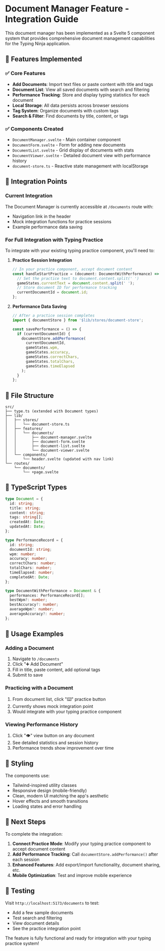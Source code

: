 # Document Manager Feature - Integration Guide

This document manager has been implemented as a Svelte 5 component system that provides comprehensive document management capabilities for the Typing Ninja application.

## 🚀 Features Implemented

### ✅ Core Features
- **Add Documents**: Import text files or paste content with title and tags
- **Document List**: View all saved documents with search and filtering
- **Performance Tracking**: Store and display typing statistics for each document
- **Local Storage**: All data persists across browser sessions
- **Tag System**: Organize documents with custom tags
- **Search & Filter**: Find documents by title, content, or tags

### ✅ Components Created
- `DocumentManager.svelte` - Main container component
- `DocumentForm.svelte` - Form for adding new documents
- `DocumentList.svelte` - Grid display of documents with stats
- `DocumentViewer.svelte` - Detailed document view with performance history
- `document-store.ts` - Reactive state management with localStorage

## 🔧 Integration Points

### Current Integration
The Document Manager is currently accessible at `/documents` route with:
- Navigation link in the header
- Mock integration functions for practice sessions
- Example performance data saving

### For Full Integration with Typing Practice

To integrate with your existing typing practice component, you'll need to:

1. **Practice Session Integration**
   ```typescript
   // In your practice component, accept document content
   const handleStartPractice = (document: DocumentWithPerformance) => {
     // Set the practice text to document.content.split(' ')
     gameStates.currentText = document.content.split(' ');
     // Store document ID for performance tracking
     currentDocumentId = document.id;
   };
   ```

2. **Performance Data Saving**
   ```typescript
   // After a practice session completes
   import { documentStore } from '$lib/stores/document-store';
   
   const savePerformance = () => {
     if (currentDocumentId) {
       documentStore.addPerformance(
         currentDocumentId,
         gameStates.wpm,
         gameStates.accuracy,
         gameStates.correctChars,
         gameStates.totalChars,
         gameStates.timeElapsed
       );
     }
   };
   ```

## 📁 File Structure

```
src/
├── type.ts (extended with Document types)
├── lib/
│   ├── stores/
│   │   └── document-store.ts
│   ├── features/
│   │   └── documents/
│   │       ├── document-manager.svelte
│   │       ├── document-form.svelte
│   │       ├── document-list.svelte
│   │       └── document-viewer.svelte
│   └── components/
│       └── header.svelte (updated with nav link)
└── routes/
    └── documents/
        └── +page.svelte
```

## 🎯 TypeScript Types

```typescript
type Document = {
  id: string;
  title: string;
  content: string;
  tags: string[];
  createdAt: Date;
  updatedAt: Date;
};

type PerformanceRecord = {
  id: string;
  documentId: string;
  wpm: number;
  accuracy: number;
  correctChars: number;
  totalChars: number;
  timeElapsed: number;
  completedAt: Date;
};

type DocumentWithPerformance = Document & {
  performances: PerformanceRecord[];
  bestWpm?: number;
  bestAccuracy?: number;
  averageWpm?: number;
  averageAccuracy?: number;
};
```

## 🔄 Usage Examples

### Adding a Document
1. Navigate to `/documents`
2. Click "➕ Add Document"
3. Fill in title, paste content, add optional tags
4. Submit to save

### Practicing with a Document
1. From document list, click "⌨️" practice button
2. Currently shows mock integration point
3. Would integrate with your typing practice component

### Viewing Performance History
1. Click "👁️" view button on any document
2. See detailed statistics and session history
3. Performance trends show improvement over time

## 🎨 Styling

The components use:
- Tailwind-inspired utility classes
- Responsive design (mobile-friendly)
- Clean, modern UI matching the app's aesthetic
- Hover effects and smooth transitions
- Loading states and error handling

## 🚀 Next Steps

To complete the integration:

1. **Connect Practice Mode**: Modify your typing practice component to accept document content
2. **Add Performance Tracking**: Call `documentStore.addPerformance()` after each session
3. **Enhanced Features**: Add export/import functionality, document sharing, etc.
4. **Mobile Optimization**: Test and improve mobile experience

## 🐛 Testing

Visit `http://localhost:5173/documents` to test:
- Add a few sample documents
- Test search and filtering
- View document details
- See the practice integration point

The feature is fully functional and ready for integration with your typing practice system!
